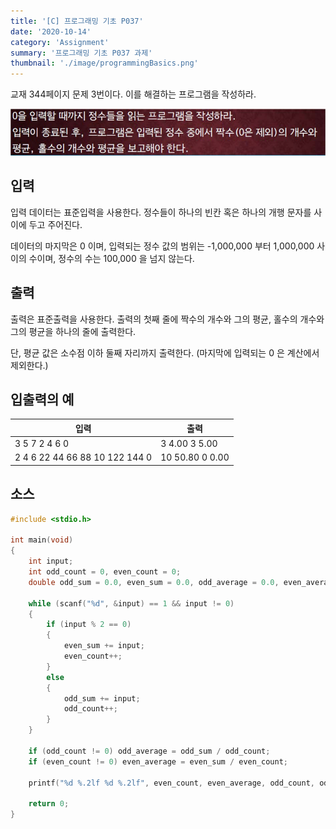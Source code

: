 ```yaml
---
title: '[C] 프로그래밍 기초 P037'
date: '2020-10-14'
category: 'Assignment'
summary: '프로그래밍 기초 P037 과제'
thumbnail: './image/programmingBasics.png'
---
```

교재 344페이지 문제 3번이다. 이를 해결하는 프로그램을 작성하라.

![Problem](./image/pba/p037.jpg)

## 입력
입력 데이터는 표준입력을 사용한다. 정수들이 하나의 빈칸 혹은 하나의 개행 문자를 사이에 두고 주어진다. 

데이터의 마지막은 0 이며, 입력되는 정수 값의 범위는 -1,000,000 부터 1,000,000 사이의 수이며, 정수의 수는 100,000 을 넘지 않는다.

## 출력
출력은 표준출력을 사용한다. 출력의 첫째 줄에 짝수의 개수와 그의 평균, 홀수의 개수와 그의 평균을 하나의 줄에 출력한다.

단, 평균 값은 소수점 이하 둘째 자리까지 출력한다. (마지막에 입력되는 0 은 계산에서 제외한다.)


## 입출력의 예

|입력|출력|
|---|---|
|3 5 7 2 4 6 0|3 4.00 3 5.00|
|2 4 6 22 44 66 88 10 122 144 0|10 50.80 0 0.00|

## 소스

```c
#include <stdio.h>

int main(void)
{
    int input;
    int odd_count = 0, even_count = 0;
    double odd_sum = 0.0, even_sum = 0.0, odd_average = 0.0, even_average = 0.0;

    while (scanf("%d", &input) == 1 && input != 0)
	{
		if (input % 2 == 0)
		{
			even_sum += input;
			even_count++;
		}
		else
		{
			odd_sum += input;
			odd_count++;
		}
	}

    if (odd_count != 0) odd_average = odd_sum / odd_count;
    if (even_count != 0) even_average = even_sum / even_count;

    printf("%d %.2lf %d %.2lf", even_count, even_average, odd_count, odd_average);

    return 0;
}
```